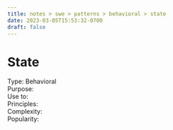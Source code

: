 ```yaml
---
title: notes > swe > patterns > behavioral > state
date: 2023-03-05T15:53:32-0700
draft: false
---
```

# State
Type: Behavioral  
Purpose:  
Use to:  
Principles:  
Complexity:  
Popularity:  
